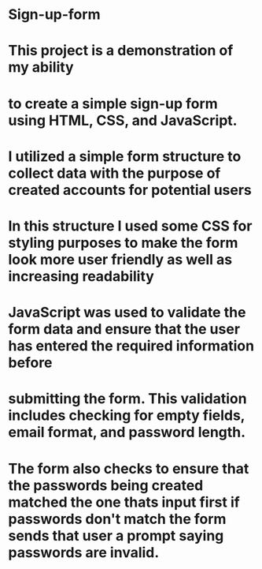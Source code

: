 # Sign-up-form

# This project is a demonstration of my ability
# to create a simple sign-up form using HTML, CSS, and JavaScript.
# I utilized a simple form structure to collect data with the purpose of created accounts for potential users
# In this structure I used some CSS for styling purposes to make the form look more user friendly as well as increasing readability 
# JavaScript was used to validate the form data and ensure that the user has entered the required information before
# submitting the form. This validation includes checking for empty fields, email format, and password length.
# The form also checks to ensure that the passwords being created matched the one thats input first if passwords don't match the form sends that user a prompt saying passwords are invalid.